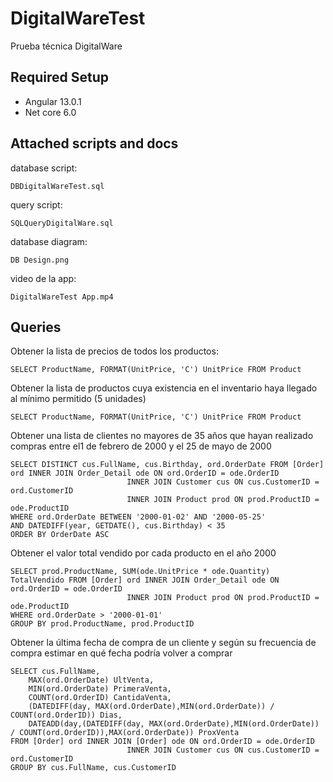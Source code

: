 # DigitalWareTest
Prueba técnica DigitalWare

## Required Setup
* Angular 13.0.1
* Net core 6.0

## Attached scripts and docs

database script:
```
DBDigitalWareTest.sql
```

query script:
```
SQLQueryDigitalWare.sql
```

database diagram:
```
DB Design.png
```

video de la app:
```
DigitalWareTest App.mp4
```

## Queries

Obtener la lista de precios de todos los productos:
```
SELECT ProductName, FORMAT(UnitPrice, 'C') UnitPrice FROM Product
```
Obtener la lista de productos cuya existencia en el inventario haya llegado al mínimo permitido (5 unidades)
```
SELECT ProductName, FORMAT(UnitPrice, 'C') UnitPrice FROM Product
```
Obtener una lista de clientes no mayores de 35 años que hayan realizado compras entre el1 de febrero de 2000 y el 25 de mayo de 2000
```
SELECT DISTINCT cus.FullName, cus.Birthday, ord.OrderDate FROM [Order] ord INNER JOIN Order_Detail ode ON ord.OrderID = ode.OrderID
						  INNER JOIN Customer cus ON cus.CustomerID = ord.CustomerID
						  INNER JOIN Product prod ON prod.ProductID = ode.ProductID
WHERE ord.OrderDate BETWEEN '2000-01-02' AND '2000-05-25'
AND DATEDIFF(year, GETDATE(), cus.Birthday) < 35
ORDER BY OrderDate ASC
```
Obtener el valor total vendido por cada producto en el año 2000
```
SELECT prod.ProductName, SUM(ode.UnitPrice * ode.Quantity) TotalVendido FROM [Order] ord INNER JOIN Order_Detail ode ON ord.OrderID = ode.OrderID
						  INNER JOIN Product prod ON prod.ProductID = ode.ProductID
WHERE ord.OrderDate > '2000-01-01'
GROUP BY prod.ProductName, prod.ProductID
```
Obtener la última fecha de compra de un cliente y según su frecuencia de compra estimar en qué fecha podría volver a comprar
```
SELECT cus.FullName,
	MAX(ord.OrderDate) UltVenta,
	MIN(ord.OrderDate) PrimeraVenta,
	COUNT(ord.OrderID) CantidaVenta,
	(DATEDIFF(day, MAX(ord.OrderDate),MIN(ord.OrderDate)) / COUNT(ord.OrderID)) Dias,
	DATEADD(day,(DATEDIFF(day, MAX(ord.OrderDate),MIN(ord.OrderDate)) / COUNT(ord.OrderID)),MAX(ord.OrderDate)) ProxVenta
FROM [Order] ord INNER JOIN [Order] ode ON ord.OrderID = ode.OrderID
						  INNER JOIN Customer cus ON cus.CustomerID = ord.CustomerID
GROUP BY cus.FullName, cus.CustomerID
```

